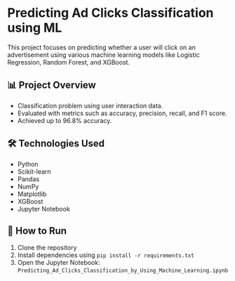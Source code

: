 # Predicting Ad Clicks Classification using ML

This project focuses on predicting whether a user will click on an advertisement using various machine learning models like Logistic Regression, Random Forest, and XGBoost.

## 📊 Project Overview
- Classification problem using user interaction data.
- Evaluated with metrics such as accuracy, precision, recall, and F1 score.
- Achieved up to 96.8% accuracy.

## 🛠️ Technologies Used
- Python
- Scikit-learn
- Pandas
- NumPy
- Matplotlib
- XGBoost
- Jupyter Notebook

## 🚀 How to Run
1. Clone the repository
2. Install dependencies using `pip install -r requirements.txt`
3. Open the Jupyter Notebook: `Predicting_Ad_Clicks_Classification_by_Using_Machine_Learning.ipynb`
